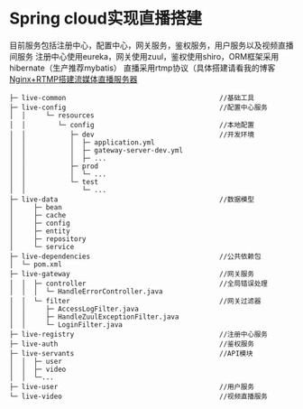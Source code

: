 # Spring cloud实现直播搭建

目前服务包括注册中心，配置中心，网关服务，鉴权服务，用户服务以及视频直播间服务
注册中心使用eureka，网关使用zuul，鉴权使用shiro，ORM框架采用hibernate（生产推荐mybatis）
直播采用rtmp协议（具体搭建请看我的博客<a href="https://blog.developabc.com/2019/05/29/Video-RTMP.html">Nginx+RTMP搭建流媒体直播服务器</a>

```
├─ live-common                                      //基础工具
├─ live-config                                      //配置中心服务
│  │     └─ resources
│  │        └─ config                               //本地配置
│  │           ├─ dev                               //开发环境
│  │           │  ├─ application.yml
│  │           │  ├─ gateway-server-dev.yml
│  │           │  ├─ ...
│  │           ├─ prod
│  │           │  └─ ...
│  │           └─ test
│  │              └─ ...
├─ live-data                                        //数据模型
│     ├─ bean
│     ├─ cache
│     ├─ config
│     ├─ entity
│     ├─ repository
│     └─ service
├─ live-dependencies                                //公共依赖包
│  └─ pom.xml
├─ live-gateway                                     //网关服务
│  │  ├─ controller                                 //全局错误处理
│  │  │  └─ HandleErrorController.java
│  │  └─ filter                                     //网关过滤器
│  │     ├─ AccessLogFilter.java
│  │     ├─ HandleZuulExceptionFilter.java
│  │     └─ LoginFilter.java
├─ live-registry                                    //注册中心服务
├─ live-auth                                        //鉴权服务
├─ live-servants                                    //API模块
│  │  ├─ user
│  │  ├─ video
│  │  └─...
├─ live-user                                        //用户服务
└─ live-video                                       //视频直播服务
```